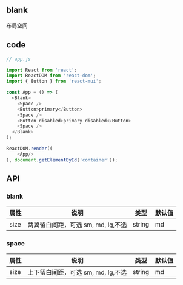 ## blank
布局空间

## code

```js
// app.js

import React from 'react';
import ReactDOM from 'react-dom';
import { Button } from 'react-mui';

const App = () => (
  <Blank>
    <Space />
    <Button>primary</Button>
    <Space />
    <Button disabled>primary disabled</Button>
    <Space />
  </Blank>
);

ReactDOM.render((
    <App/>
), document.getElementById('container'));

```

## API
### blank 

属性 | 说明 | 类型 | 默认值
----|-----|------|------
| size    | 两翼留白间距，可选 sm, md, lg,不选 | string | md|
### space
属性 | 说明 | 类型 | 默认值
----|-----|------|------
| size    | 上下留白间距，可选 sm, md, lg,不选 | string | md|
